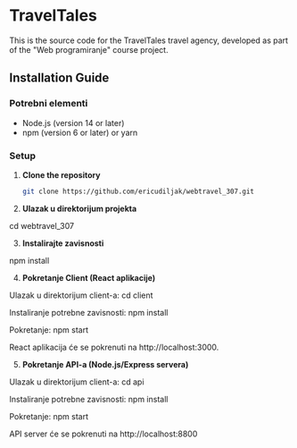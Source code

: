 # TravelTales

This is the source code for the TravelTales travel agency, developed as part of the "Web programiranje" course project.

## Installation Guide

### Potrebni elementi

- Node.js (version 14 or later)
- npm (version 6 or later) or yarn

### Setup

1. **Clone the repository**
   ```sh
   git clone https://github.com/ericudiljak/webtravel_307.git

2. **Ulazak u direktorijum projekta**

cd webtravel_307

3. **Instalirajte zavisnosti**

npm install

4. **Pokretanje Client (React aplikacije)**

Ulazak u direktorijum client-a: cd client

Instaliranje potrebne zavisnosti: npm install

Pokretanje: npm start

React aplikacija će se pokrenuti na http://localhost:3000.

5. **Pokretanje API-a (Node.js/Express servera)**

Ulazak u direktorijum client-a: cd api

Instaliranje potrebne zavisnosti: npm install

Pokretanje: npm start

API server će se pokrenuti na http://localhost:8800


